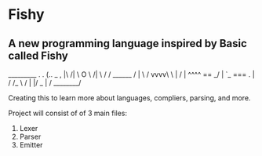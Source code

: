 # Fishy
## A new programming language inspired by Basic called Fishy

 _________         .    .
(..       \_    ,  |\  /|
 \       O  \  /|  \ \/ /
  \______    \/ |   \  / 
     vvvv\    \ |   /  |
     \^^^^  ==   \_/   |
      `\_   ===    \.  |
      / /\_   \ /      |
      |/   \_  \|      /
             \________/

Creating this to learn more about languages, compliers, parsing, and more.

Project will consist of of 3 main files:
1. Lexer
2. Parser
3. Emitter 
